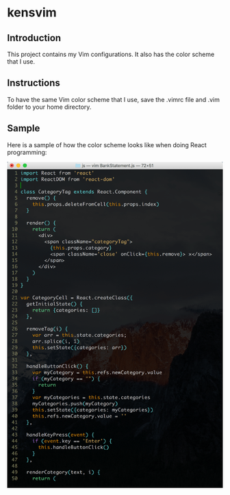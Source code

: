 kensvim
====

## Introduction

This project contains my Vim configurations. It also has the color scheme that I use.

## Instructions

To have the same Vim color scheme that I use, save the .vimrc file and .vim folder to your home directory.

## Sample

Here is a sample of how the color scheme looks like when doing React programming:

![Alt text](/sample.png?raw=true "Sample of how the color scheme looks like when doing React programming.")

